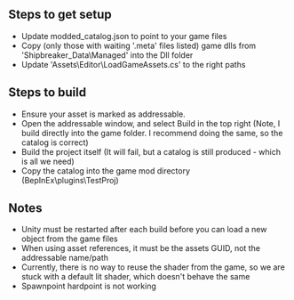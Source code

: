 ## Steps to get setup
* Update modded_catalog.json to point to your game files
* Copy (only those with waiting '.meta' files listed) game dlls from 'Shipbreaker_Data\Managed' into the Dll folder
* Update 'Assets\Editor\LoadGameAssets.cs' to the right paths

## Steps to build
* Ensure your asset is marked as addressable.
* Open the addressable window, and select Build in the top right (Note, I build directly into the game folder. I recommend doing the same, so the catalog is correct)
* Build the project itself (It will fail, but a catalog is still produced - which is all we need)
* Copy the catalog into the game mod directory (BepInEx\plugins\TestProj)

## Notes
* Unity must be restarted after each build before you can load a new object from the game files
* When using asset references, it must be the assets GUID, not the addressable name/path
* Currently, there is no way to reuse the shader from the game, so we are stuck with a default lit shader, which doesn't behave the same
* Spawnpoint hardpoint is not working